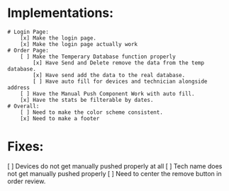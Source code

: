 # Implementations:
    # Login Page:
        [x] Make the login page.
        [x] Make the login page actually work
    # Order Page:
        [ ] Make the Temperary Database function properly
            [x] Have Send and Delete remove the data from the temp database.
            [x] Have send add the data to the real database.
            [ ] Have auto fill for devices and technician alongside address
        [ ] Have the Manual Push Component Work with auto fill.  
        [x] Have the stats be filterable by dates.
    # Overall:
        [ ] Need to make the color scheme consistent.
        [x] Need to make a footer

# Fixes:
[ ] Devices do not get manually pushed properly at all
[ ] Tech name does not get manually pushed properly
[ ] Need to center the remove button in order review.
